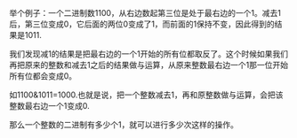 举个例子：一个二进制数1100，从右边数起第三位是处于最右边的一个1。减去1后，第三位变成0，它后面的两位0变成了1，而前面的1保持不变，因此得到的结果是1011.

我们发现减1的结果是把最右边的一个1开始的所有位都取反了。这个时候如果我们再把原来的整数和减去1之后的结果做与运算，从原来整数最右边一个1那一位开始所有位都会变成0。

如1100&1011=1000.也就是说，把一个整数减去1，再和原整数做与运算，会把该整数最右边一个1变成0.

那么一个整数的二进制有多少个1，就可以进行多少次这样的操作。